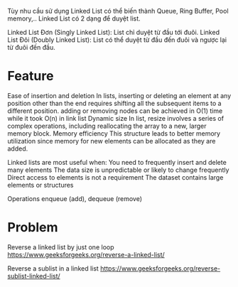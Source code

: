 Tùy nhu cầu sử dụng Linked List có thể biến thành Queue, Ring Buffer, Pool memory,.. Linked List có 2 dạng để duyệt list.

Linked List Đơn (Singly Linked List): List chỉ duyệt từ đầu tới đuôi.
Linked List Đôi (Doubly Linked List): List có thể duyệt từ đầu đến đuôi và ngược lại từ đuôi đến đầu.


# Feature
Ease of insertion and deletion
    In lists, inserting or deleting an element at any position other than the end requires shifting all the subsequent items to a different position. 
    adding or removing nodes can be achieved in O(1) time while it took O(n) in link list 
Dynamic size
    In list, resize involves a series of complex operations, including reallocating the array to a new, larger memory block.
Memory efficiency
    This structure leads to better memory utilization since memory for new elements can be allocated as they are added.

Linked lists are most useful when:
    You need to frequently insert and delete many elements
    The data size is unpredictable or likely to change frequently
    Direct access to elements is not a requirement
    The dataset contains large elements or structures

Operations
enqueue (add), dequeue (remove) 

# Problem
Reverse a linked list by just one loop
https://www.geeksforgeeks.org/reverse-a-linked-list/

Reverse a sublist in a linked list
https://www.geeksforgeeks.org/reverse-sublist-linked-list/